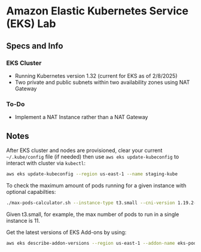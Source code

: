 # Amazon Elastic Kubernetes Service (EKS) Lab

## Specs and Info

### EKS Cluster

- Running Kubernetes version 1.32 (current for EKS as of 2/8/2025)
- Two private and public subnets within two availability zones using NAT Gateway

### To-Do

- Implement a NAT Instance rather than a NAT Gateway

## Notes

After EKS cluster and nodes are provisioned, clear your current `~/.kube/config` file (if needed) then use `aws eks update-kubeconfig` to interact with cluster via `kubectl`:

```bash
aws eks update-kubeconfig --region us-east-1 --name staging-kube
```

To check the maximum amount of pods running for a given instance with optional capabilties:

```bash
./max-pods-calculator.sh --instance-type t3.small --cni-version 1.19.2-eksbuild.1
```

Given t3.small, for example, the max number of pods to run in a single instance is 11.

Get the latest versions of EKS Add-ons by using:

```bash
aws eks describe-addon-versions --region us-east-1 --addon-name eks-pod-identity-agent
```
